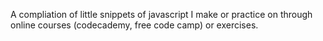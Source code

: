 A compliation of little snippets of javascript I make or practice on through online courses (codecademy, free code camp) or exercises. 

